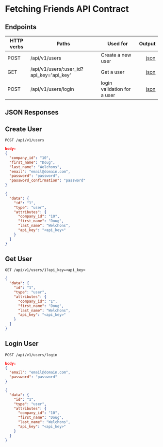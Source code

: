 # Fetching Friends API Contract

## Endpoints

| HTTP verbs | Paths  | Used for | Output |
| ---------- | ------ | -------- | ------:|
| POST | /api/v1/users | Create a new user | [json](#create-user) |
| GET | /api/v1/users/:user_id?api_key='api_key' | Get a user| [json](#get-user) |
| POST | /api/v1/users/login | login validation for a user | [json](#login-user) |

## JSON Responses

## Create User
`POST /api/v1/users`
```json
body:
{
  "company_id": "10",
  "first_name": "Doug",
  "last_name": "Welchons",
  "email": "email@domain.com",
  "password": "password",
  "password_confirmation": "password"
}
```
```json
{
  "data": {
    "id": "1",
    "type": "user",
    "attributes": {
      "company_id": "10",
      "first_name": "Doug",
      "last_name": "Welchons",
      "api_key": "<api_key>"
    }
  }
}
```

## Get User
`GET /api/v1/users/1?api_key=<api_key>`
  ```json
  {
    "data": {
      "id": "1",
      "type": "user",
      "attributes": {
        "company_id": "1",
        "first_name": "Doug",
        "last_name": "Welchons",
        "api_key": "<api_key>"
      }
    }
  }
  ```

## Login User
`POST /api/v1/users/login`
```json
body:
{
  "email": "email@domain.com",
  "password": "password"
}
```
```json
{
  "data": {
    "id": "1",
    "type": "user",
    "attributes": {
      "company_id": "10",
      "first_name": "Doug",
      "last_name": "Welchons",
      "api_key": "<api_key>"
    }
  }
}
```
